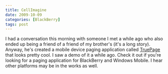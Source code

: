 ```yaml
---
title: CellImagine
date: 2009-10-09
categories: [BlackBerry]
tags: post
---
```


I had a conversation this morning with someone I met a while ago who also ended up being a friend of a friend of my brother's (it's a long story). Anyway, he's created a mobile device paging application called [TruePage](http://www.cellimagine.com) that looks pretty cool. I saw a demo of it a while ago. Check it out if you're looking for a paging application for BlackBerry and Windows Mobile. I hear other platforms may be in the works as well.